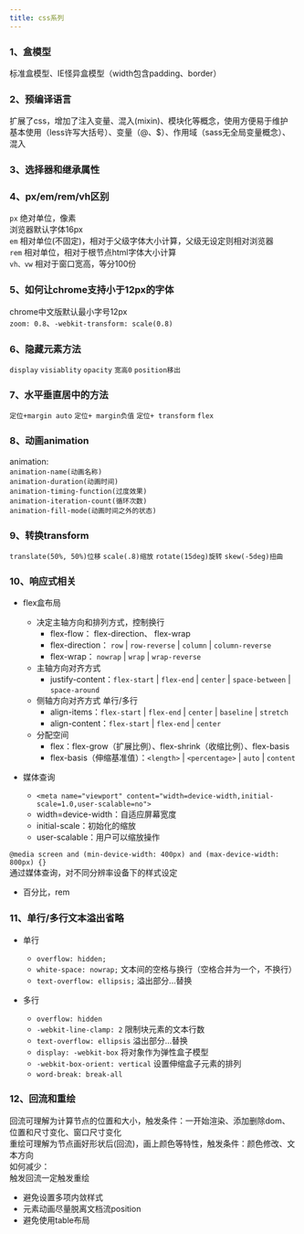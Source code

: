 ```yaml
---
title: css系列
---
```


### 1、盒模型
标准盒模型、IE怪异盒模型（width包含padding、border）

### 2、预编译语言
扩展了css，增加了注入变量、混入(mixin)、模块化等概念，使用方便易于维护   
基本使用（less许写大括号）、变量（@、$）、作用域（sass无全局变量概念）、混入

### 3、选择器和继承属性

### 4、px/em/rem/vh区别
```px``` 绝对单位，像素   
浏览器默认字体16px   
```em``` 相对单位(不固定)，相对于父级字体大小计算，父级无设定则相对浏览器   
```rem``` 相对单位，相对于根节点html字体大小计算   
```vh、vw``` 相对于窗口宽高，等分100份

### 5、如何让chrome支持小于12px的字体
chrome中文版默认最小字号12px   
```zoom: 0.8```、```-webkit-transform: scale(0.8)```

### 6、隐藏元素方法
```display```  ```visiablity```  ```opacity```  ```宽高0```  ```position移出```

### 7、水平垂直居中的方法
```定位+margin auto```  ```定位+ margin负值```  ```定位+ transform```  ```flex```

### 8、动画animation
animation:   
```animation-name(动画名称)```   
```animation-duration(动画时间)```   
```animation-timing-function(过度效果)```   
```animation-iteration-count(循环次数)```   
```animation-fill-mode(动画时间之外的状态)```

### 9、转换transform
```translate(50%, 50%)位移```  ```scale(.8)缩放```  ```rotate(15deg)旋转```  ```skew(-5deg)扭曲```

### 10、响应式相关
* flex盒布局
  * 决定主轴方向和排列方式，控制换行
    * flex-flow： flex-direction、 flex-wrap
    * flex-direction： ```row``` | ```row-reverse``` | ```column``` | ```column-reverse```
    * flex-wrap： ```nowrap``` | ```wrap``` | ```wrap-reverse```
  * 主轴方向对齐方式
    * justify-content：```flex-start``` | ```flex-end``` | ```center``` | ```space-between``` | ```space-around```
  * 侧轴方向对齐方式 单行/多行
    * align-items：```flex-start``` | ```flex-end``` | ```center``` | ```baseline``` | ```stretch```
    * align-content：```flex-start``` | ```flex-end``` | ```center``` 
  * 分配空间
    * flex：flex-grow（扩展比例）、flex-shrink（收缩比例）、flex-basis
    * flex-basis（伸缩基准值）：```<length>``` | ```<percentage>``` | ```auto``` | ```content```

* 媒体查询   
  * ```<meta name="viewport" content="width=device-width,initial-scale=1.0,user-scalable=no">```   
  * width=device-width：自适应屏幕宽度
  * initial-scale：初始化的缩放
  * user-scalable：用户可以缩放操作   

```@media screen and (min-device-width: 400px) and (max-device-width: 800px) {}```   
通过媒体查询，对不同分辨率设备下的样式设定

* 百分比，rem

### 11、单行/多行文本溢出省略
* 单行
  * ```overflow: hidden;```
  * ```white-space: nowrap;```  文本间的空格与换行（空格合并为一个，不换行）
  * ```text-overflow: ellipsis;```  溢出部分...替换

* 多行
  * ```overflow: hidden```
  * ```-webkit-line-clamp: 2``` 限制块元素的文本行数
  * ```text-overflow: ellipsis``` 溢出部分...替换
  * ```display: -webkit-box``` 将对象作为弹性盒子模型
  * ```-webkit-box-orient: vertical``` 设置伸缩盒子元素的排列
  * ```word-break: break-all```

### 12、回流和重绘
回流可理解为计算节点的位置和大小，触发条件：一开始渲染、添加删除dom、位置和尺寸变化、窗口尺寸变化   
重绘可理解为节点画好形状后(回流)，画上颜色等特性，触发条件：颜色修改、文本方向   
如何减少：   
触发回流一定触发重绘   
* 避免设置多项内敛样式
* 元素动画尽量脱离文档流position
* 避免使用table布局

